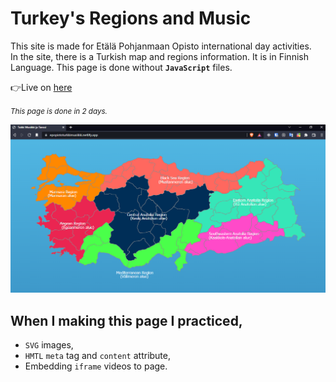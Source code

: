 # Turkey's Regions and Music

This site is made for Etälä Pohjanmaan Opisto international day activities.  
In the site, there is a Turkish map and regions information. It is in Finnish Language. This page is done without **`JavaScript`** files.

👉Live on [here](https://epopistoturkkimusiikki.netlify.app/)

_<small>This page is done in 2 days.</small>_

![Capture.PNG](Capture.PNG)

## When I making this page I practiced,

- `SVG` images,
- `HMTL` `meta` tag and `content` attribute,
- Embedding `iframe` videos to page.
